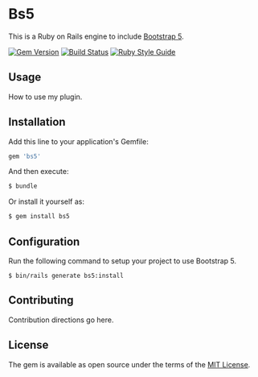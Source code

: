 # Bs5

This is a Ruby on Rails engine to include [Bootstrap 5](https://v5.getbootstrap.com/).

[![Gem Version](https://badge.fury.io/rb/bs5.svg)](https://badge.fury.io/rb/bs5) [![Build Status](https://travis-ci.org/bazzel/bs5.svg?branch=main)](https://travis-ci.org/bazzel/bs5) [![Ruby Style Guide](https://img.shields.io/badge/code_style-community-brightgreen.svg)](https://rubystyle.guide)

## Usage

How to use my plugin.

## Installation

Add this line to your application's Gemfile:

```ruby
gem 'bs5'
```

And then execute:

```bash
$ bundle
```

Or install it yourself as:

```bash
$ gem install bs5
```

## Configuration

Run the following command to setup your project to use Bootstrap 5.

    $ bin/rails generate bs5:install

## Contributing

Contribution directions go here.

## License

The gem is available as open source under the terms of the [MIT License](https://opensource.org/licenses/MIT).
